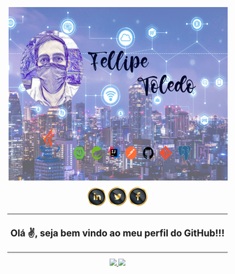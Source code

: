<center>
<img align="center" src="Images/Fellipe-logo-transparente1000x700px.png" alt="SmartCity" width=700 height=400>



[1]: https://www.linkedin.com/in/fellipetoledo/
[2]: https://twitter.com/FellipeToledo
[3]: https://www.facebook.com/fellipetoledo001

<center>

[![linkedin](Images/Icons/linkedin-icon.png)][1] 
[![facebook](Images/Icons/twitter-icon.png)][2]
[![linkedin](Images/Icons/face-icon.png)][3]
</center>

___

## Olá ✌, seja bem vindo ao meu perfil do GitHub!!!
### 


---
<a href="https://github.com/fellipetoledo">
<img height="110em" src="https://github-readme-stats.vercel.app/api/top-langs/?username=fellipetoledo&layout=compact&langs_count=7&theme=dracula"/>
<img height="110em" src="https://github-readme-stats.vercel.app/api?username=fellipetoledo&show_icons=true&theme=dracula&include_all_commits=true&count_private=true"/></a>
